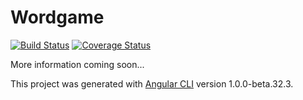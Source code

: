 # Wordgame

[![Build Status](https://api.travis-ci.org/vcorr/wordgame.svg?branch=master)](https://travis-ci.org/vcorr/wordgame)
[![Coverage Status](https://coveralls.io/repos/github/vcorr/wordgame/badge.svg)](https://coveralls.io/github/vcorr/wordgame)

More information coming soon...


This project was generated with [Angular CLI](https://github.com/angular/angular-cli) version 1.0.0-beta.32.3.

